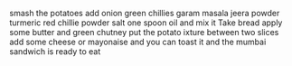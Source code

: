 smash the potatoes
add onion
green chillies
garam masala
jeera powder
turmeric
red chillie powder
salt 
one spoon oil
and mix it
Take bread 
apply some butter and green chutney
put the potato ixture between two slices
add some cheese or mayonaise 
and you can toast it 
and the mumbai sandwich is ready to eat 